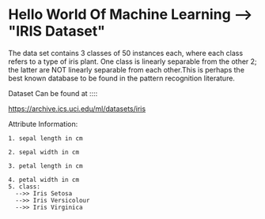 # Hello World Of Machine Learning --> "IRIS Dataset"

The data set contains 3 classes of 50 instances each, where each class refers to a type of iris plant. One class is linearly separable from the other 2; the latter are NOT linearly separable from each other.This is perhaps the best known database to be found in the pattern recognition literature. 

Dataset Can be found at ::::

https://archive.ics.uci.edu/ml/datasets/iris


Attribute Information:

    1. sepal length in cm

    2. sepal width in cm

    3. petal length in cm

    4. petal width in cm
    5. class:
      -->> Iris Setosa
      -->> Iris Versicolour
      -->> Iris Virginica


